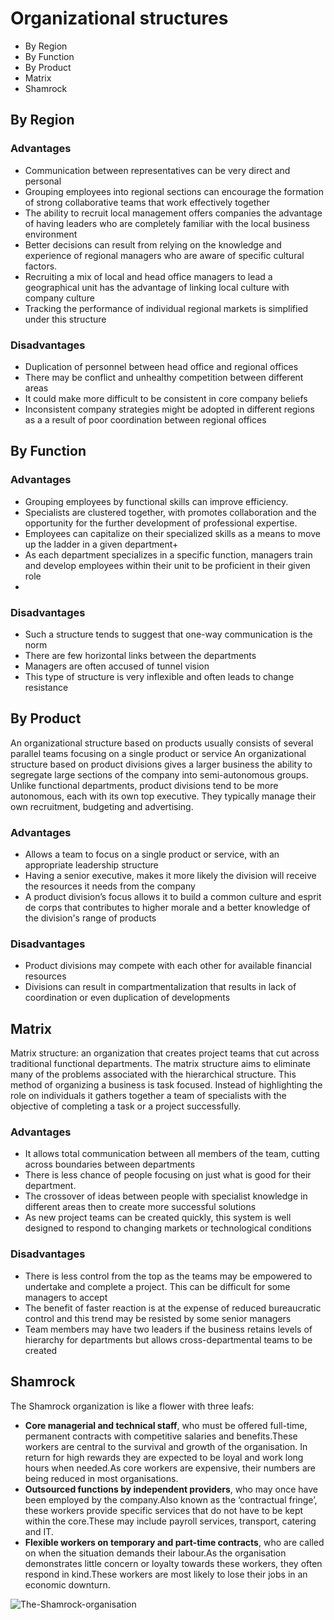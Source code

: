 Organizational structures
========================

+ By Region
+ By Function
+ By Product
+ Matrix
+ Shamrock

## By Region

### Advantages

+ Communication between representatives can be very direct and personal
+ Grouping employees into regional sections can encourage the formation of strong collaborative teams that work effectively together
+ The ability to recruit local management offers companies the advantage of having leaders who are completely familiar with the local business environment
+ Better decisions can result from relying on the knowledge and experience of regional managers who are aware of specific cultural factors. 
+ Recruiting a mix of local and head office managers to lead a geographical unit has the advantage of linking local culture with company culture
+ Tracking the performance of individual regional markets is simplified under this structure

### Disadvantages

+ Duplication of personnel between head office and regional offices
+ There may be conflict and unhealthy competition between different areas
+ It could make more difficult to be consistent in core company beliefs
+ Inconsistent company strategies might be adopted in different regions as a a result of poor coordination between regional offices

## By Function

### Advantages

+ Grouping employees by  functional skills can improve efficiency. 
+ Specialists are clustered together, with promotes collaboration and the opportunity for the further development of professional expertise.
+ Employees can capitalize on their specialized skills as a means to move up the ladder in a given department+
+ As each department specializes in a specific function, managers train and develop employees within their unit to be proficient in their given role
+ 
### Disadvantages

+ Such a structure tends to suggest that one-way communication is the norm
+ There are few horizontal links between the departments
+ Managers are often accused of tunnel vision
+ This type of structure is very inflexible and often leads to change resistance

## By Product

An organizational structure based on products usually consists of several parallel teams focusing on a single product or service
An organizational structure based on product divisions gives a larger business the ability to segregate large sections of the company into semi-autonomous groups.
Unlike functional departments, product divisions tend to be more autonomous, each with its own top executive. They typically manage their own recruitment, budgeting and advertising.

### Advantages

+ Allows a team to focus on a single product or service, with an appropriate leadership structure
+ Having a senior executive, makes it more likely the division will receive the resources it needs from the company
+ A product division’s focus allows it to build a common culture and esprit de corps that contributes to higher morale and a better knowledge of the division's range of products

### Disadvantages

+ Product divisions may compete with each other for available financial resources
+ Divisions can result in compartmentalization that results in lack of coordination or even duplication of developments

## Matrix

Matrix structure: an organization that creates project teams that cut across traditional functional departments.
The matrix structure aims to eliminate many of the problems associated with the hierarchical structure.
This method of organizing a business is task focused. Instead of highlighting the role on individuals it gathers together a team of specialists with the objective of completing a task or a project successfully.

### Advantages

+ It allows total communication between all members of the team, cutting across boundaries between departments
+ There is less chance of people focusing on just what is good for their department.
+ The crossover of ideas between people with specialist knowledge in different areas then to create more successful solutions
+ As new project teams can be created quickly, this system is well designed to respond to changing markets or technological conditions

### Disadvantages

+ There is less control from the top as the teams may be empowered to undertake and complete a project. This can be difficult for some managers to accept
+ The benefit of faster reaction is at the expense of reduced bureaucratic control and this trend may be resisted by some senior managers
+ Team members may have two leaders if the business retains levels of hierarchy for departments but allows cross-departmental teams to be created


## Shamrock

The Shamrock organization is like a flower with three leafs:

+ **Core managerial and technical staff**, who must be offered full-time, permanent contracts with competitive salaries and benefits.These workers are central to the survival and growth of the organisation. In return for high rewards they are expected to be loyal and work long hours when needed.As core workers are expensive, their numbers are being reduced in most organisations.
+ **Outsourced functions by independent providers**, who may once have been employed by the company.Also known as the ‘contractual fringe’, these workers provide specific services that do not have to be kept within the core.These may include payroll services, transport, catering and IT.
+ **Flexible workers on temporary and part-time contracts**, who are called on when the situation demands their labour.As the organisation demonstrates little concern or loyalty towards these workers, they often respond in kind.These workers are most likely to lose their jobs in an economic downturn.

![The-Shamrock-organisation](./The-Shamrock-organisation.png)
